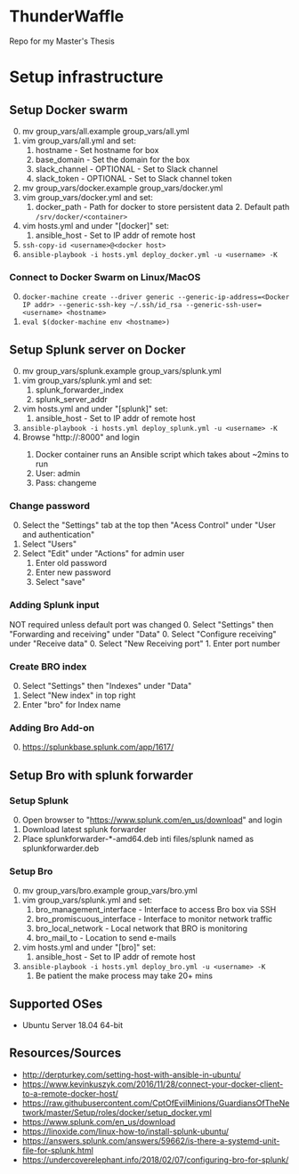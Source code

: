 # ThunderWaffle
Repo for my Master's Thesis

# Setup infrastructure
## Setup Docker swarm
0. mv group_vars/all.example group_vars/all.yml
0. vim group_vars/all.yml and set:
    1. hostname - Set hostname for box
    1. base_domain - Set the domain for the box
    1. slack_channel - OPTIONAL - Set to Slack channel
    1. slack_token - OPTIONAL - Set to Slack channel token
0. mv group_vars/docker.example group_vars/docker.yml
0. vim group_vars/docker.yml and set:
    1. docker_path - Path for docker to store persistent data
        2. Default path `/srv/docker/<container>`
0. vim hosts.yml and under "[docker]" set:
    1. ansible_host - Set to IP addr of remote host
0. `ssh-copy-id <username>@<docker host>`
0. `ansible-playbook -i hosts.yml deploy_docker.yml -u <username> -K`

### Connect to Docker Swarm on Linux/MacOS
0. `docker-machine create --driver generic --generic-ip-address=<Docker IP addr> --generic-ssh-key ~/.ssh/id_rsa --generic-ssh-user=<username> <hostname>`
0. `eval $(docker-machine env <hostname>)`

## Setup Splunk server on Docker
0. mv group_vars/splunk.example group_vars/splunk.yml
0. vim group_vars/splunk.yml and set:
    1. splunk_forwarder_index
    1. splunk_server_addr
0. vim hosts.yml and under "[splunk]" set:
    1. ansible_host - Set to IP addr of remote host
0. `ansible-playbook -i hosts.yml deploy_splunk.yml -u <username> -K`
0. Browse "http://<Docker IP addr>:8000" and login
    1. Docker container runs an Ansible script which takes about ~2mins to run
    1. User: admin
    1. Pass: changeme

### Change password
0. Select the "Settings" tab at the top then "Acess Control" under "User and authentication"
0. Select "Users"
0. Select "Edit" under "Actions" for admin user
    1. Enter old password
    1. Enter new password
    1. Select "save"

### Adding Splunk input 
NOT required unless default port was changed
0. Select "Settings" then "Forwarding and receiving" under "Data"
0. Select "Configure receiving" under "Receive data"
0. Select "New Receiving port"
    1. Enter port number

### Create BRO index
0. Select "Settings" then "Indexes" under "Data"
0. Select "New index" in top right
0. Enter "bro" for Index name

### Adding Bro Add-on
0. https://splunkbase.splunk.com/app/1617/


## Setup Bro with splunk forwarder
### Setup Splunk
0. Open browser to "https://www.splunk.com/en_us/download" and login
0. Download latest splunk forwarder
0. Place splunkforwarder-*-amd64.deb inti files/splunk named as splunkforwarder.deb

### Setup Bro
0. mv group_vars/bro.example group_vars/bro.yml
0. vim group_vars/splunk.yml and set:
    1. bro_management_interface - Interface to access Bro box via SSH
    1. bro_promiscuous_interface - Interface to monitor network traffic
    1. bro_local_network - Local network that BRO is monitoring
    1. bro_mail_to - Location to send e-mails
0. vim hosts.yml and under "[bro]" set:
    1. ansible_host - Set to IP addr of remote host
0. `ansible-playbook -i hosts.yml deploy_bro.yml -u <username> -K`
    1. Be patient the make process may take 20+ mins

## Supported OSes
* Ubuntu Server 18.04 64-bit

## Resources/Sources
* http://derpturkey.com/setting-host-with-ansible-in-ubuntu/
* https://www.kevinkuszyk.com/2016/11/28/connect-your-docker-client-to-a-remote-docker-host/
* https://raw.githubusercontent.com/CptOfEvilMinions/GuardiansOfTheNetwork/master/Setup/roles/docker/setup_docker.yml
* https://www.splunk.com/en_us/download
* https://linoxide.com/linux-how-to/install-splunk-ubuntu/
* https://answers.splunk.com/answers/59662/is-there-a-systemd-unit-file-for-splunk.html
* https://undercoverelephant.info/2018/02/07/configuring-bro-for-splunk/